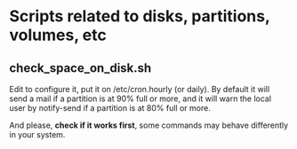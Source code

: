 # Scripts related to disks, partitions, volumes, etc

## check_space_on_disk.sh

Edit to configure it, put it on /etc/cron.hourly (or daily). By default it will send a mail if a partition is at 90% full or more, and it will warn the local user by notify-send if a partition is at 80% full or more.

And please, **check if it works first**, some commands may behave differently in your system.
